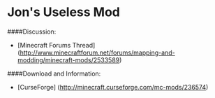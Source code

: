 # Jon's Useless Mod

####Discussion:
* [Minecraft Forums Thread] (http://www.minecraftforum.net/forums/mapping-and-modding/minecraft-mods/2533589)

####Download and Information:
* [CurseForge] (http://minecraft.curseforge.com/mc-mods/236574)
